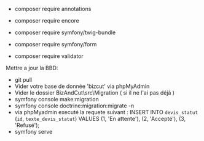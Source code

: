 - composer require annotations
- composer require encore
- composer require symfony/twig-bundle

- composer require symfony/form
- composer require validator

Mettre a jour la BBD: 
 - git pull
 - Vider votre base de donnée 'bizcut' via phpMyAdmin
 - Vider le dossier BizAndCut\src\Migration ( si il ne l'ai pas déjà ) 
 - symfony console make:migration
 - symfony console doctrine:migration:migrate -n
 - via phpMyadmin executé la requete suivant : 
INSERT INTO `devis_statut` (`id`, `texte_devis_statut`) VALUES
(1, 'En attente'),
(2, 'Accepté'),
(3, 'Refusé');
 - symfony serve 

